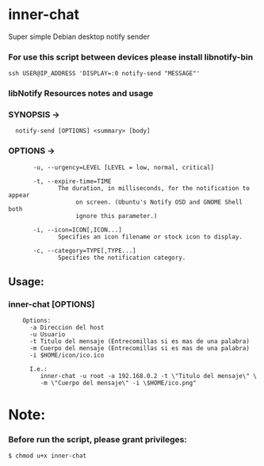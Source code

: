 # inner-chat
Super simple Debian desktop notify sender

###  For use this script between devices please install libnotify-bin
```
ssh USER@IP_ADDRESS 'DISPLAY=:0 notify-send "MESSAGE"'
```

### libNotify  Resources notes and usage
### SYNOPSIS ->
```
  notify-send [OPTIONS] <summary> [body]                     
```
### OPTIONS -> 
```
       -u, --urgency=LEVEL [LEVEL = low, normal, critical]                   
                                                                             
       -t, --expire-time=TIME                                                
              The duration, in milliseconds, for the notification to appear  
                   on screen. (Ubuntu's Notify OSD and GNOME Shell both      
                   ignore this parameter.)                                   
                                                                             
       -i, --icon=ICON[,ICON...]                                             
              Specifies an icon filename or stock icon to display.           
                                                                             
       -c, --category=TYPE[,TYPE...]                                         
              Specifies the notification category. 
```     
## Usage:
### inner-chat [OPTIONS]
```
	Options:
	  -a Direccion del host
	  -u Usuario
	  -t Titulo del mensaje (Entrecomillas si es mas de una palabra)
	  -m Cuerpo del mensaje (Entrecomillas si es mas de una palabra)
	  -i $HOME/icon/ico.ico

	  I.e.:
	     inner-chat -u root -a 192.168.0.2 -t \"Titulo del mensaje\" \
	     -m \"Cuerpo del mensaje\" -i \$HOME/ico.png"
```
# Note:
### Before run the script, please grant privileges:
```
$ chmod u+x inner-chat
```
